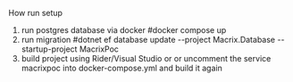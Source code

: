 How run setup

1) run postgres database via docker #docker compose up
2) run migration #dotnet ef database update --project Macrix.Database --startup-project MacrixPoc
3) build project using Rider/Visual Studio or or uncomment the service macrixpoc into docker-compose.yml and build it again
